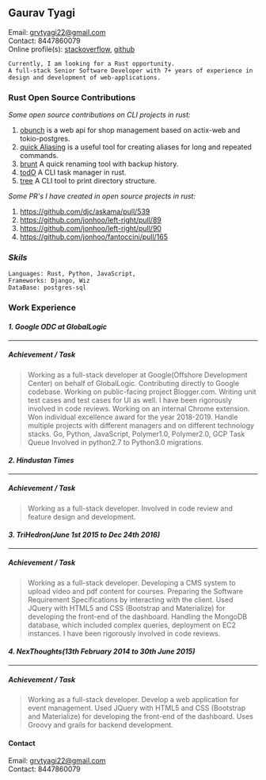## Gaurav Tyagi

Email: grvtyagi22@gmail.com <br>
Contact: 8447860079 <br>
Online profile(s): [stackoverflow](https://stackoverflow.com/users/3405842/grvtyagi), [github](https://github.com/grv07/)
```
Currently, I am looking for a Rust opportunity.
A full-stack Senior Software Developer with 7+ years of experience in
design and development of web-applications.
```

### Rust Open Source Contributions

*Some open source contributions on CLI projects in rust:*
1. [obunch](https://github.com/grv07/obunch) is a web api for shop management based on actix-web and tokio-postgres.
2. [quick Aliasing](https://github.com/grv07/quick-alias) is a useful tool for creating 
   aliases for long and repeated commands.
3. [brunt](https://github.com/grv07/brnt) A quick renaming tool with backup history.
4. [todO](https://github.com/grv07/todo) A CLI task manager in rust.
5. [tree](https://github.com/grv07/tree) A CLI tool to print directory structure.

*Some PR's I have created in open source projects in rust:*
1. https://github.com/djc/askama/pull/539
2. https://github.com/jonhoo/left-right/pull/89
3. https://github.com/jonhoo/left-right/pull/90
4. https://github.com/jonhoo/fantoccini/pull/165


### *Skils*
```
Languages: Rust, Python, JavaScript,
Frameworks: Django, Wiz
DataBase: postgres-sql
```


### **Work Experience**

#### *1. Google ODC at GlobalLogic*
----------------------------------

##### Achievement / Task
> Working as a full-stack developer at Google(Offshore Development Center) on behalf of GlobalLogic.
  Contributing directly to Google codebase.
  Working on public-facing project Blogger.com.
  Writing unit test cases and test cases for UI as well.
  I have been rigorously involved in code reviews.
  Working on an internal Chrome extension.
  Won individual excellence award for the year 2018-2019.
  Handle multiple projects with different managers and on different technology stacks.
  Go, Python, JavaScript, Polymer1.0, Polymer2.0, GCP Task Queue
 Involved in python2.7 to Python3.0 migrations.

#### *2. Hindustan Times*
-----------------------

##### Achievement / Task
> Working as a full-stack developer.
  Involved in code review and feature design and development.

#### *3. TriHedron(June 1st 2015 to Dec 24th 2016)*
------------------------

##### Achievement / Task
> Working as a full-stack developer.
 Developing a CMS system to upload video and pdf content for courses.
 Preparing the Software Requirement Specifications by interacting with the client.
 Used JQuery with HTML5 and CSS (Bootstrap and Materialize) for developing the front-end of the dashboard.
 Handling the MongoDB database, which included complex queries, deployment on EC2 instances.
 I have been rigorously involved in code reviews.


#### *4. NexThoughts(13th February 2014 to 30th June 2015)*
-----------------------------------------------------------
##### Achievement / Task

> Working as a full-stack developer.
  Develop a web application for event management.
  Used JQuery with HTML5 and CSS (Bootstrap and Materialize) for developing the front-end of the dashboard.
  Uses Groovy and grails for backend development.

#### **Contact**

Email: grvtyagi22@gmail.com <br>
Contact: 8447860079
